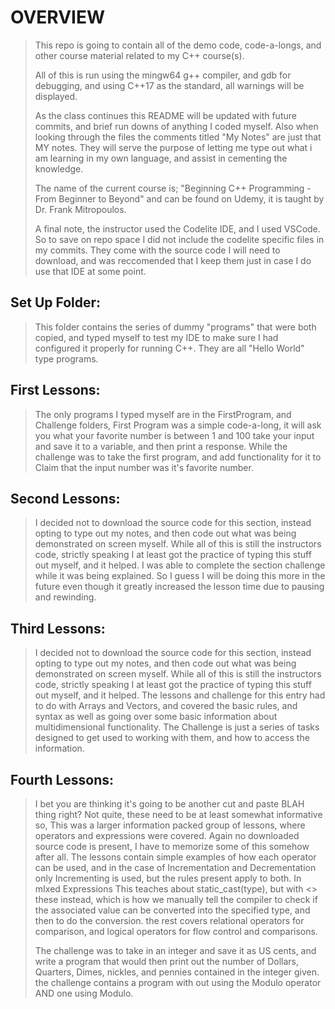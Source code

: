 # OVERVIEW
 > This repo is going to contain all of the demo code, code-a-longs, and other course material related to my C++ course(s).
 >
 > All of this is run using the mingw64 g++ compiler, and gdb for debugging, and using C++17 as the standard, all warnings will be displayed.
 >
 > As the class continues this README will be updated with future commits, and brief run downs of anything I coded myself.
 >Also when looking through the files the comments titled "My Notes" are just that MY notes. They will serve the purpose of letting me type out what i am learning in my own language,
 >and assist in cementing the knowledge.
>
> The name of the current course is; "Beginning C++ Programming - From Beginner to Beyond" and can be found on Udemy, it is taught by Dr. Frank Mitropoulos.
>
> A final note, the instructor used the Codelite IDE, and I used VSCode. So to save on repo space I did not include the codelite specific files in my commits. They come with the source code I will need to download, and was reccomended that I keep them just in case I do use that IDE at some point.


 ## Set Up Folder:

 > This folder contains the series of dummy "programs" that were both copied, and typed myself to test my IDE to make sure I had configured it properly for running C++.
 > They are all "Hello World" type programs.

 ## First Lessons:

 > The only programs I typed myself are in the FirstProgram, and Challenge folders, First Program was a simple code-a-long, it will ask you what your favorite number is between 1 and 100 take your input and save it to a variable, and then print a response.
 > While the challenge was to take the first program, and add functionality for it to
 > Claim that the input number was it's favorite number.

 ## Second Lessons:

 > I decided not to download the source code for this section, instead opting to type out my notes, and then code out what was being demonstrated on screen myself. While all of this is still the instructors code, strictly speaking I at least got the practice of typing this stuff out myself, and it helped. I was able to complete the section challenge while it was being explained. So I guess I will be doing this more in the future even though it greatly increased the lesson time due to pausing and rewinding.

 ## Third Lessons:

 > I decided not to download the source code for this section, instead opting to type out my notes, and then code out what was being demonstrated on screen myself. While all of this is still the instructors code, strictly speaking I at least got the practice of typing this stuff out myself, and it helped. The lessons and challenge for this entry had to do with Arrays and Vectors, and covered the basic rules, and syntax as well as going over some basic information about multidimensional functionality. The Challenge is just a series of tasks designed to get used to working with them, and how to access the information.

 ## Fourth Lessons:

 > I bet you are thinking it's going to be another cut and paste BLAH thing right? Not quite, these need to be at least somewhat informative so, This was a larger information packed group of lessons, where operators and expressions were covered. Again no downloaded source code is present, I have to memorize some of this somehow after all. The lessons contain simple examples of how each operator can be used, and in the case of Incrementation and Decrementation only Incrementing is used, but the rules present apply to both. In mIxed Expressions This teaches about static_cast(type), but with <> these instead, which is how we manually tell the compiler to check if the associated value can be converted into the specified type, and then to do the conversion. the rest covers relational operators for comparison, and logical operators for flow control and comparisons.
 >
 >The challenge was to take in an integer and save it as US cents, and write a program that would then print out the number of Dollars, Quarters, Dimes, nickles, and pennies contained in the integer given.
 >the challenge contains a program with out using the Modulo operator AND one using Modulo.